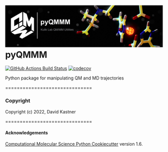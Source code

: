 ![Graphical Summary of README](docs/_static/header.jpg)
pyQMMM
==============================
[//]: # (Badges)
[![GitHub Actions Build Status](https://github.com/REPLACE_WITH_OWNER_ACCOUNT/pyqmmm/workflows/CI/badge.svg)](https://github.com/REPLACE_WITH_OWNER_ACCOUNT/pyqmmm/actions?query=workflow%3ACI)
[![codecov](https://codecov.io/gh/REPLACE_WITH_OWNER_ACCOUNT/pyQMMM/branch/master/graph/badge.svg)](https://codecov.io/gh/REPLACE_WITH_OWNER_ACCOUNT/pyQMMM/branch/master)


Python package for manipulating QM and MD trajectories

==============================
### Copyright

Copyright (c) 2022, David Kastner

==============================
#### Acknowledgements

[Computational Molecular Science Python Cookiecutter](https://github.com/molssi/cookiecutter-cms) version 1.6.

